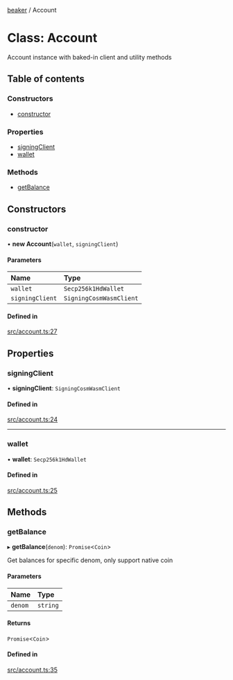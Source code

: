 [beaker](../README.md) / Account

# Class: Account

Account instance with baked-in client and utility methods

## Table of contents

### Constructors

- [constructor](Account.md#constructor)

### Properties

- [signingClient](Account.md#signingclient)
- [wallet](Account.md#wallet)

### Methods

- [getBalance](Account.md#getbalance)

## Constructors

### constructor

• **new Account**(`wallet`, `signingClient`)

#### Parameters

| Name | Type |
| :------ | :------ |
| `wallet` | `Secp256k1HdWallet` |
| `signingClient` | `SigningCosmWasmClient` |

#### Defined in

[src/account.ts:27](https://github.com/osmosis-labs/beaker/blob/e6fd0d1/ts/beaker-console/src/account.ts#L27)

## Properties

### signingClient

• **signingClient**: `SigningCosmWasmClient`

#### Defined in

[src/account.ts:24](https://github.com/osmosis-labs/beaker/blob/e6fd0d1/ts/beaker-console/src/account.ts#L24)

___

### wallet

• **wallet**: `Secp256k1HdWallet`

#### Defined in

[src/account.ts:25](https://github.com/osmosis-labs/beaker/blob/e6fd0d1/ts/beaker-console/src/account.ts#L25)

## Methods

### getBalance

▸ **getBalance**(`denom`): `Promise`<`Coin`\>

Get balances for specific denom, only support native coin

#### Parameters

| Name | Type |
| :------ | :------ |
| `denom` | `string` |

#### Returns

`Promise`<`Coin`\>

#### Defined in

[src/account.ts:35](https://github.com/osmosis-labs/beaker/blob/e6fd0d1/ts/beaker-console/src/account.ts#L35)
